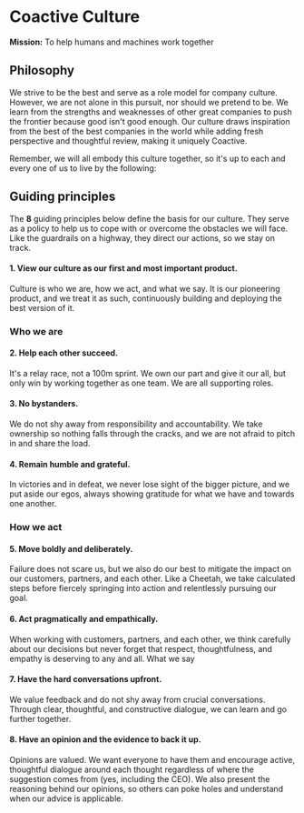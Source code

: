 # Coactive Culture
**Mission:** To help humans and machines work together

## Philosophy
We strive to be the best and serve as a role model for company culture. However, we are not alone in this pursuit, nor should we pretend to be. We learn from the strengths and weaknesses of other great companies to push the frontier because good isn't good enough. Our culture draws inspiration from the best of the best companies in the world while adding fresh perspective and thoughtful review, making it uniquely Coactive.

Remember, we will all embody this culture together, so it's up to each and every one of us to live by the following:

## Guiding principles
The **8** guiding principles below define the basis for our culture. They serve as a policy to help us to cope with or overcome the obstacles we will face. Like the guardrails on a highway, they direct our actions, so we stay on track. 

#### 1. View our culture as our first and most important product.
Culture is who we are, how we act, and what we say. It is our pioneering product, and we treat it as such, continuously building and deploying the best version of it.

### Who we are
#### 2. Help each other succeed.
It's a relay race, not a 100m sprint. We own our part and give it our all, but only win by working together as one team. We are all supporting roles.

#### 3. No bystanders.
We do not shy away from responsibility and accountability. We take ownership so nothing falls through the cracks, and we are not afraid to pitch in and share the load.

#### 4. Remain humble and grateful.
In victories and in defeat, we never lose sight of the bigger picture, and we put aside our egos, always showing gratitude for what we have and towards one another.


### How we act
#### 5. Move boldly and deliberately.
Failure does not scare us, but we also do our best to mitigate the impact on our customers, partners, and each other. Like a Cheetah, we take calculated steps before fiercely springing into action and relentlessly pursuing our goal. 

#### 6. Act pragmatically and empathically.
When working with customers, partners, and each other, we think carefully about our decisions but never forget that respect, thoughtfulness, and empathy is deserving to any and all.
What we say

#### 7. Have the hard conversations upfront.
We value feedback and do not shy away from crucial conversations. Through clear, thoughtful, and constructive dialogue, we can learn and go further together.

#### 8. Have an opinion and the evidence to back it up.
Opinions are valued. We want everyone to have them and encourage active, thoughtful dialogue around each thought regardless of where the suggestion comes from  (yes, including the CEO). We also present the reasoning behind our opinions, so others can poke holes and understand when our advice is applicable.

